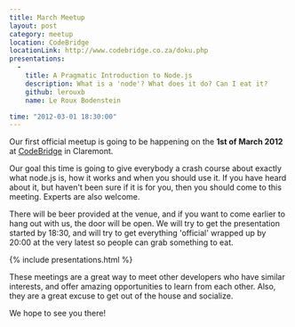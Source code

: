 ```yaml
---
title: March Meetup
layout: post
category: meetup
location: CodeBridge
locationLink: http://www.codebridge.co.za/doku.php
presentations:
  -
    title: A Pragmatic Introduction to Node.js
    description: What is a 'node'? What does it do? Can I eat it?
    github: lerouxb
    name: Le Roux Bodenstein

time: "2012-03-01 18:30:00"
---
```

Our first official meetup is going to be happening on the __1st of March 2012__ at [CodeBridge](http://www.codebridge.co.za/doku.php?id=directions) in Claremont.


Our goal this time is going to give everybody a crash course about exactly what node.js is, how it works and when you should use it. If you have heard about it, but haven't been sure if it is for you, then you should come to this meeting. Experts are also welcome.

There will be beer provided at the venue, and if you want to come earlier to hang out with us, the door will be open. We will try to get the presentation started by 18:30, and will try to get everything 'official' wrapped up by 20:00 at the very latest so people can grab something to eat.

{% include presentations.html %}

These meetings are a great way to meet other developers who have similar interests, and offer amazing opportunities to learn from each other. Also, they are a great excuse to get out of the house and socialize.

We hope to see you there!
